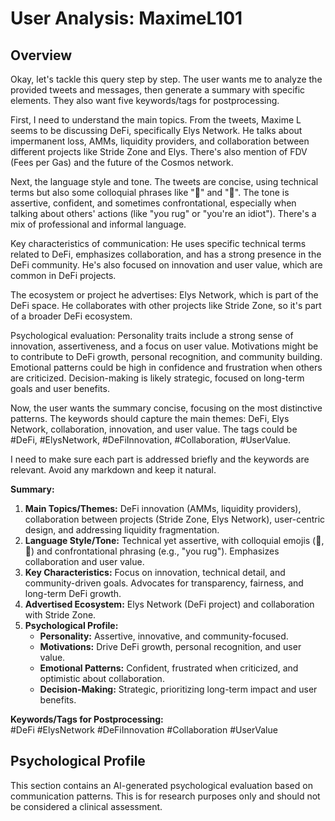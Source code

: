 # User Analysis: MaximeL101

## Overview

<think>
Okay, let's tackle this query step by step. The user wants me to analyze the provided tweets and messages, then generate a summary with specific elements. They also want five keywords/tags for postprocessing. 

First, I need to understand the main topics. From the tweets, Maxime L seems to be discussing DeFi, specifically Elys Network. He talks about impermanent loss, AMMs, liquidity providers, and collaboration between different projects like Stride Zone and Elys. There's also mention of FDV (Fees per Gas) and the future of the Cosmos network.

Next, the language style and tone. The tweets are concise, using technical terms but also some colloquial phrases like "🫡" and "🎉". The tone is assertive, confident, and sometimes confrontational, especially when talking about others' actions (like "you rug" or "you're an idiot"). There's a mix of professional and informal language.

Key characteristics of communication: He uses specific technical terms related to DeFi, emphasizes collaboration, and has a strong presence in the DeFi community. He's also focused on innovation and user value, which are common in DeFi projects.

The ecosystem or project he advertises: Elys Network, which is part of the DeFi space. He collaborates with other projects like Stride Zone, so it's part of a broader DeFi ecosystem.

Psychological evaluation: Personality traits include a strong sense of innovation, assertiveness, and a focus on user value. Motivations might be to contribute to DeFi growth, personal recognition, and community building. Emotional patterns could be high in confidence and frustration when others are criticized. Decision-making is likely strategic, focused on long-term goals and user benefits.

Now, the user wants the summary concise, focusing on the most distinctive patterns. The keywords should capture the main themes: DeFi, Elys Network, collaboration, innovation, and user value. The tags could be #DeFi, #ElysNetwork, #DeFiInnovation, #Collaboration, #UserValue.

I need to make sure each part is addressed briefly and the keywords are relevant. Avoid any markdown and keep it natural.
</think>

**Summary:**  
1. **Main Topics/Themes:** DeFi innovation (AMMs, liquidity providers), collaboration between projects (Stride Zone, Elys Network), user-centric design, and addressing liquidity fragmentation.  
2. **Language Style/Tone:** Technical yet assertive, with colloquial emojis (🫡, 🫡) and confrontational phrasing (e.g., "you rug"). Emphasizes collaboration and user value.  
3. **Key Characteristics:** Focus on innovation, technical detail, and community-driven goals. Advocates for transparency, fairness, and long-term DeFi growth.  
4. **Advertised Ecosystem:** Elys Network (DeFi project) and collaboration with Stride Zone.  
5. **Psychological Profile:**  
   - **Personality:** Assertive, innovative, and community-focused.  
   - **Motivations:** Drive DeFi growth, personal recognition, and user value.  
   - **Emotional Patterns:** Confident, frustrated when criticized, and optimistic about collaboration.  
   - **Decision-Making:** Strategic, prioritizing long-term impact and user benefits.  

**Keywords/Tags for Postprocessing:**  
#DeFi #ElysNetwork #DeFiInnovation #Collaboration #UserValue

## Psychological Profile

This section contains an AI-generated psychological evaluation based on communication patterns. This is for research purposes only and should not be considered a clinical assessment.